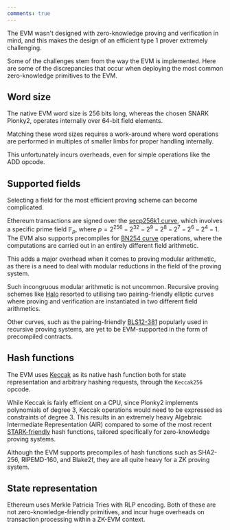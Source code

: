 ```yaml
---
comments: true
---
```


The EVM wasn't designed with zero-knowledge proving and verification in mind, and this makes the design of an efficient type 1 prover extremely challenging.

Some of the challenges stem from the way the EVM is implemented. Here are some of the discrepancies that occur when deploying the most common zero-knowledge primitives to the EVM.
  
## Word size

The native EVM word size is 256 bits long, whereas the chosen SNARK Plonky2, operates internally over 64-bit field elements.

Matching these word sizes requires a work-around where word operations are performed in multiples of smaller limbs for proper handling internally.

This unfortunately incurs overheads, even for simple operations like the ADD opcode.
  
## Supported fields 

Selecting a field for the most efficient proving scheme can become complicated.

Ethereum transactions are signed over the [secp256k1 curve](https://secg.org/sec2-v2.pdf), which involves a specific prime field $\mathbb{F}_p$, where $p = 2^{256} - 2^{32} - 2^9 - 2^8 -2^7 - 2^6 - 2^4 - 1$. The EVM also supports precompiles for [BN254 curve](https://github.com/ethereum/EIPs/blob/master/EIPS/eip-197.md) operations, where the computations are carried out in an entirely different field arithmetic.

This adds a major overhead when it comes to proving modular arithmetic, as there is a need to deal with modular reductions in the field of the proving system.

Such incongruous modular arithmetic is not uncommon. Recursive proving schemes like [Halo](https://electriccoin.co/wp-content/uploads/2019/09/Halo.pdf) resorted to utilising two pairing-friendly elliptic curves where proving and verification are instantiated in two different field arithmetics.

Other curves, such as the pairing-friendly [BLS12-381](https://eips.ethereum.org/EIPS/eip-2537) popularly used in recursive proving systems, are yet to be EVM-supported in the form of precompiled contracts.
  
## Hash functions

The EVM uses [Keccak](https://keccak.team/keccak_specs_summary.html) as its native hash function both for state representation and arbitrary hashing requests, through the `Keccak256` opcode.

While Keccak is fairly efficient on a CPU, since Plonky2 implements polynomials of degree 3, Keccak operations would need to be expressed as constraints of degree 3. This results in an extremely heavy Algebraic Intermediate Representation (AIR) compared to some of the most recent [STARK-friendly](https://eprint.iacr.org/2020/948.pdf) hash functions, tailored specifically for zero-knowledge proving systems.

Although the EVM supports precompiles of hash functions such as SHA2-256, RIPEMD-160, and Blake2f, they are all quite heavy for a ZK proving system.
  
## State representation 

Ethereum uses Merkle Patricia Tries with RLP encoding. Both of these are not zero-knowledge-friendly primitives, and incur huge overheads on transaction processing within a ZK-EVM context.
  